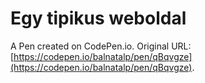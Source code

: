# Egy tipikus weboldal

A Pen created on CodePen.io. Original URL: [https://codepen.io/balnatalp/pen/qBqvgze](https://codepen.io/balnatalp/pen/qBqvgze).



